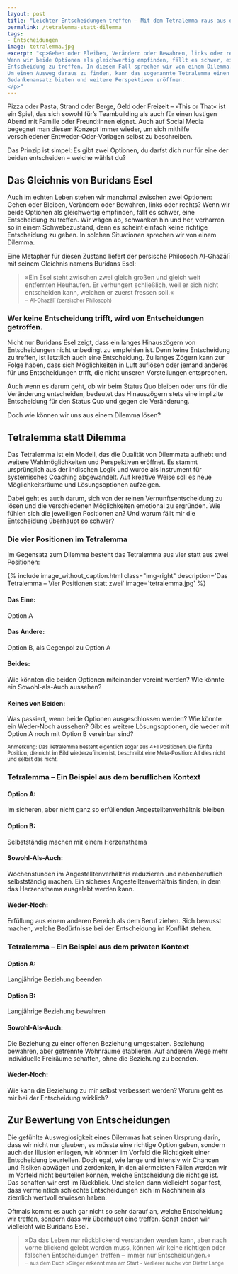 ```yaml
---
layout: post
title: "Leichter Entscheidungen treffen – Mit dem Tetralemma raus aus dem Dilemma"
permalink: /tetralemma-statt-dilemma
tags:
- Entscheidungen
image: tetralemma.jpg
excerpt: "<p>Gehen oder Bleiben, Verändern oder Bewahren, links oder rechts?
Wenn wir beide Optionen als gleichwertig empfinden, fällt es schwer, eine
Entscheidung zu treffen. In diesem Fall sprechen wir von einem Dilemma.
Um einen Ausweg daraus zu finden, kann das sogenannte Tetralemma einen neuen
Gedankenansatz bieten und weitere Perspektiven eröffnen.
</p>"
---
```


Pizza oder Pasta, Strand oder Berge, Geld oder Freizeit – »This or That« ist ein
Spiel, das sich sowohl für’s Teambuilding als auch für einen lustigen Abend mit
Familie oder Freund:innen eignet. Auch auf Social Media begegnet man diesem
Konzept immer wieder, um sich mithilfe verschiedener Entweder-Oder-Vorlagen
selbst zu beschreiben.

Das Prinzip ist simpel: Es gibt zwei Optionen, du darfst
dich nur für eine der beiden entscheiden – welche wählst du?

## Das Gleichnis von Buridans Esel

Auch im echten Leben stehen wir manchmal zwischen zwei Optionen: Gehen oder
Bleiben, Verändern oder Bewahren, links oder rechts? Wenn wir beide Optionen als
gleichwertig empfinden, fällt es schwer, eine Entscheidung zu treffen. Wir wägen
ab, schwanken hin und her, verharren so in einem Schwebezustand, denn es scheint
einfach keine richtige Entscheidung zu geben. In solchen Situationen sprechen
wir von einem Dilemma.

Eine Metapher für diesen Zustand liefert der persische Philosoph Al-Ghazālī mit
seinem Gleichnis namens Buridans Esel:

> »Ein Esel steht zwischen zwei gleich großen und gleich weit entfernten
> Heuhaufen. Er verhungert schließlich, weil er sich nicht entscheiden kann,
> welchen er zuerst fressen soll.«<br/>
> – <small>Al-Ghazālī (persischer Philosoph)</small>

### Wer keine Entscheidung trifft, wird von Entscheidungen getroffen.

Nicht nur Buridans Esel zeigt, dass ein langes Hinauszögern von Entscheidungen
nicht unbedingt zu empfehlen ist. Denn keine Entscheidung zu treffen, ist
letztlich auch eine Entscheidung. Zu langes Zögern kann zur Folge haben, dass
sich Möglichkeiten in Luft auflösen oder jemand anderes für uns Entscheidungen
trifft, die nicht unseren Vorstellungen entsprechen.

Auch wenn es darum geht, ob
wir beim Status Quo bleiben oder uns für die Veränderung entscheiden, bedeutet
das Hinauszögern stets eine implizite Entscheidung für den Status Quo und gegen
die Veränderung.

Doch wie können wir uns aus einem Dilemma lösen?

## Tetralemma statt Dilemma

Das Tetralemma ist ein Modell, das die Dualität von Dilemmata aufhebt und weitere
Wahlmöglichkeiten und Perspektiven eröffnet. Es stammt ursprünglich aus der
indischen Logik und wurde als Instrument für systemisches Coaching abgewandelt.
Auf kreative Weise soll es neue Möglichkeitsräume und Lösungsoptionen aufzeigen.

Dabei geht es auch darum, sich von der reinen Vernunftsentscheidung zu lösen und
die verschiedenen Möglichkeiten emotional zu ergründen. Wie fühlen sich die
jeweiligen Positionen an? Und warum fällt mir die Entscheidung überhaupt so
schwer?

### Die vier Positionen im Tetralemma

Im Gegensatz zum Dilemma besteht das Tetralemma aus vier statt aus zwei
Positionen:

{% include image_without_caption.html
class="img-right"
description='Das Tetralemma – Vier Positionen statt zwei'
image='tetralemma.jpg'
%}

#### Das Eine:
Option A

#### Das Andere:
Option B, als Gegenpol zu Option A

#### Beides:
Wie könnten die beiden Optionen miteinander vereint werden? Wie könnte ein Sowohl-als-Auch aussehen?

#### Keines von Beiden:
Was passiert, wenn beide Optionen ausgeschlossen werden? Wie könnte ein Weder-Noch aussehen? Gibt es weitere Lösungsoptionen, die weder mit Option A noch mit Option B vereinbar sind?

<small>
Anmerkung: Das Tetralemma besteht eigentlich sogar aus 4+1 Positionen. Die
fünfte Position, die nicht im Bild wiederzufinden ist, beschreibt eine
Meta-Position: All dies nicht und selbst das nicht.
</small>

### Tetralemma – Ein Beispiel aus dem beruflichen Kontext

#### Option A:
Im sicheren, aber nicht ganz so erfüllenden Angestelltenverhältnis bleiben

#### Option B:
Selbstständig machen mit einem Herzensthema

#### Sowohl-Als-Auch:
Wochenstunden im Angestelltenverhältnis reduzieren und nebenberuflich
selbstständig machen. Ein sicheres Angestelltenverhältnis finden, in dem
das Herzensthema ausgelebt werden kann.

#### Weder-Noch:
Erfüllung aus einem anderen Bereich als dem Beruf ziehen. Sich bewusst machen,
welche Bedürfnisse bei der Entscheidung im Konflikt stehen.

### Tetralemma – Ein Beispiel aus dem privaten Kontext

#### Option A:
Langjährige Beziehung beenden

#### Option B:
Langjährige Beziehung bewahren

#### Sowohl-Als-Auch:
Die Beziehung zu einer offenen Beziehung umgestalten. Beziehung bewahren,
aber getrennte Wohnräume etablieren. Auf anderem Wege mehr individuelle
Freiräume schaffen, ohne die Beziehung zu beenden.

#### Weder-Noch:
Wie kann die Beziehung zu mir selbst verbessert werden?
Worum geht es mir bei der Entscheidung wirklich?

## Zur Bewertung von Entscheidungen

Die gefühlte Ausweglosigkeit eines Dilemmas hat seinen Ursprung darin, dass wir
nicht nur glauben, es müsste eine richtige Option geben, sondern auch der
Illusion erliegen, wir könnten im Vorfeld die Richtigkeit einer Entscheidung
beurteilen. Doch egal, wie lange und intensiv wir Chancen und Risiken abwägen
und zerdenken, in den allermeisten Fällen werden wir im Vorfeld nicht beurteilen
können, welche Entscheidung die richtige ist. Das schaffen wir erst im Rückblick.
Und stellen dann vielleicht sogar fest, dass vermeintlich schlechte
Entscheidungen sich im Nachhinein als ziemlich wertvoll erwiesen haben.

Oftmals kommt es auch gar nicht so sehr darauf an, welche Entscheidung wir
treffen, sondern dass wir überhaupt eine treffen. Sonst enden wir vielleicht
wie Buridans Esel.

> »Da das Leben nur rückblickend verstanden werden kann, aber nach vorne blickend
> gelebt werden muss, können wir keine richtigen oder falschen Entscheidungen
> treffen – immer nur Entscheidungen.«<br/>
> – <small>aus dem Buch »Sieger erkennt man am Start - Verlierer auch« von Dieter Lange</small>
